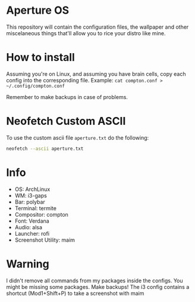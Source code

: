 # Aperture OS

This repository will contain the configuration files, the wallpaper and other miscelaneous things that'll allow you to rice your distro like mine.

# How to install

Assuming you're on Linux, and assuming you have brain cells, copy each config into the corresponding file.
Example: `cat compton.conf > ~/.config/compton.conf`

Remember to make backups in case of problems.

# Neofetch Custom ASCII

To use the custom ascii file `aperture.txt` do the following:

```bash
neofetch --ascii aperture.txt
```

# Info

- OS: ArchLinux
- WM: i3-gaps
- Bar: polybar
- Terminal: termite
- Compositor: compton
- Font: Verdana
- Audio: alsa
- Launcher: rofi
- Screenshot Utility: maim

# Warning

I didn't remove all commands from my packages inside the configs. You might be missing some packages. Make backups!
The i3 config contains a shortcut (Mod1+Shift+P) to take a screenshot with maim

